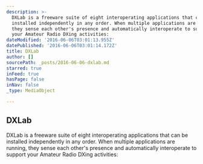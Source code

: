 ```yaml
---
description: >-
  DXLab is a freeware suite of eight interoperating applications that can be
  installed independently in any order. When multiple applications are running,
  they sense each other's presence and automatically interoperate to support
  your Amateur Radio DXing activities:
dateModified: '2016-06-06T03:01:13.955Z'
datePublished: '2016-06-06T03:01:14.172Z'
title: DXLab
author: []
sourcePath: _posts/2016-06-06-dxlab.md
starred: true
inFeed: true
hasPage: false
inNav: false
_type: MediaObject

---
```

<article style=""><h1>DXLab</h1><p>DXLab is a freeware suite of eight interoperating applications that can be installed independently in any order. When multiple applications are running, they sense each other's presence and automatically interoperate to support your Amateur Radio DXing activities:</p></article>